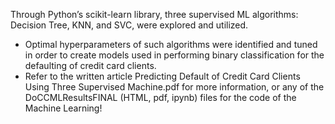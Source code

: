 Through Python’s scikit-learn library, three supervised ML algorithms: Decision Tree, KNN, and SVC, were explored and utilized. 
- Optimal hyperparameters of such algorithms were identified and tuned in order to create models used
in performing binary classification for the defaulting of credit card clients.
- Refer to the written article Predicting Default of Credit Card Clients Using Three Supervised Machine.pdf for more information, or any of the DoCCMLResultsFINAL (HTML, pdf, ipynb) files for the code of the Machine Learning!
